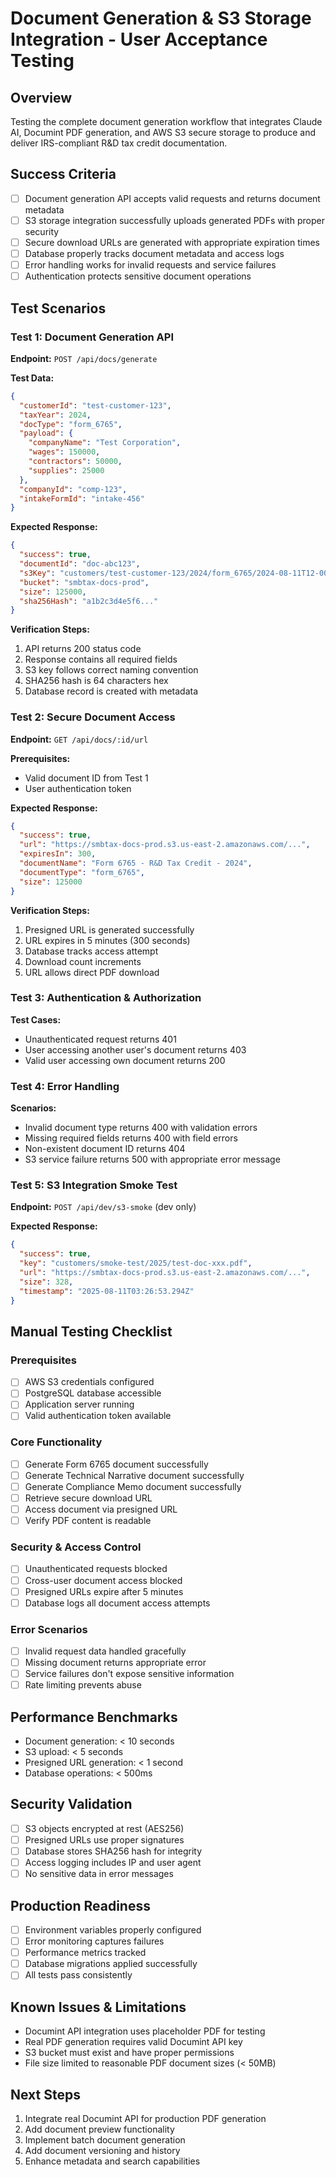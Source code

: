 # Document Generation & S3 Storage Integration - User Acceptance Testing

## Overview
Testing the complete document generation workflow that integrates Claude AI, Documint PDF generation, and AWS S3 secure storage to produce and deliver IRS-compliant R&D tax credit documentation.

## Success Criteria
- [ ] Document generation API accepts valid requests and returns document metadata
- [ ] S3 storage integration successfully uploads generated PDFs with proper security
- [ ] Secure download URLs are generated with appropriate expiration times
- [ ] Database properly tracks document metadata and access logs
- [ ] Error handling works for invalid requests and service failures
- [ ] Authentication protects sensitive document operations

## Test Scenarios

### Test 1: Document Generation API
**Endpoint:** `POST /api/docs/generate`

**Test Data:**
```json
{
  "customerId": "test-customer-123",
  "taxYear": 2024,
  "docType": "form_6765",
  "payload": {
    "companyName": "Test Corporation",
    "wages": 150000,
    "contractors": 50000,
    "supplies": 25000
  },
  "companyId": "comp-123",
  "intakeFormId": "intake-456"
}
```

**Expected Response:**
```json
{
  "success": true,
  "documentId": "doc-abc123",
  "s3Key": "customers/test-customer-123/2024/form_6765/2024-08-11T12-00-00-000Z.pdf",
  "bucket": "smbtax-docs-prod",
  "size": 125000,
  "sha256Hash": "a1b2c3d4e5f6..."
}
```

**Verification Steps:**
1. API returns 200 status code
2. Response contains all required fields
3. S3 key follows correct naming convention
4. SHA256 hash is 64 characters hex
5. Database record is created with metadata

### Test 2: Secure Document Access
**Endpoint:** `GET /api/docs/:id/url`

**Prerequisites:**
- Valid document ID from Test 1
- User authentication token

**Expected Response:**
```json
{
  "success": true,
  "url": "https://smbtax-docs-prod.s3.us-east-2.amazonaws.com/...",
  "expiresIn": 300,
  "documentName": "Form 6765 - R&D Tax Credit - 2024",
  "documentType": "form_6765",
  "size": 125000
}
```

**Verification Steps:**
1. Presigned URL is generated successfully
2. URL expires in 5 minutes (300 seconds)
3. Database tracks access attempt
4. Download count increments
5. URL allows direct PDF download

### Test 3: Authentication & Authorization
**Test Cases:**
- Unauthenticated request returns 401
- User accessing another user's document returns 403
- Valid user accessing own document returns 200

### Test 4: Error Handling
**Scenarios:**
- Invalid document type returns 400 with validation errors
- Missing required fields returns 400 with field errors
- Non-existent document ID returns 404
- S3 service failure returns 500 with appropriate error message

### Test 5: S3 Integration Smoke Test
**Endpoint:** `POST /api/dev/s3-smoke` (dev only)

**Expected Response:**
```json
{
  "success": true,
  "key": "customers/smoke-test/2025/test-doc-xxx.pdf",
  "url": "https://smbtax-docs-prod.s3.us-east-2.amazonaws.com/...",
  "size": 328,
  "timestamp": "2025-08-11T03:26:53.294Z"
}
```

## Manual Testing Checklist

### Prerequisites
- [ ] AWS S3 credentials configured
- [ ] PostgreSQL database accessible
- [ ] Application server running
- [ ] Valid authentication token available

### Core Functionality
- [ ] Generate Form 6765 document successfully
- [ ] Generate Technical Narrative document successfully
- [ ] Generate Compliance Memo document successfully
- [ ] Retrieve secure download URL
- [ ] Access document via presigned URL
- [ ] Verify PDF content is readable

### Security & Access Control
- [ ] Unauthenticated requests blocked
- [ ] Cross-user document access blocked
- [ ] Presigned URLs expire after 5 minutes
- [ ] Database logs all document access attempts

### Error Scenarios
- [ ] Invalid request data handled gracefully
- [ ] Missing document returns appropriate error
- [ ] Service failures don't expose sensitive information
- [ ] Rate limiting prevents abuse

## Performance Benchmarks
- Document generation: < 10 seconds
- S3 upload: < 5 seconds
- Presigned URL generation: < 1 second
- Database operations: < 500ms

## Security Validation
- [ ] S3 objects encrypted at rest (AES256)
- [ ] Presigned URLs use proper signatures
- [ ] Database stores SHA256 hash for integrity
- [ ] Access logging includes IP and user agent
- [ ] No sensitive data in error messages

## Production Readiness
- [ ] Environment variables properly configured
- [ ] Error monitoring captures failures
- [ ] Performance metrics tracked
- [ ] Database migrations applied successfully
- [ ] All tests pass consistently

## Known Issues & Limitations
- Documint API integration uses placeholder PDF for testing
- Real PDF generation requires valid Documint API key
- S3 bucket must exist and have proper permissions
- File size limited to reasonable PDF document sizes (< 50MB)

## Next Steps
1. Integrate real Documint API for production PDF generation
2. Add document preview functionality
3. Implement batch document generation
4. Add document versioning and history
5. Enhance metadata and search capabilities